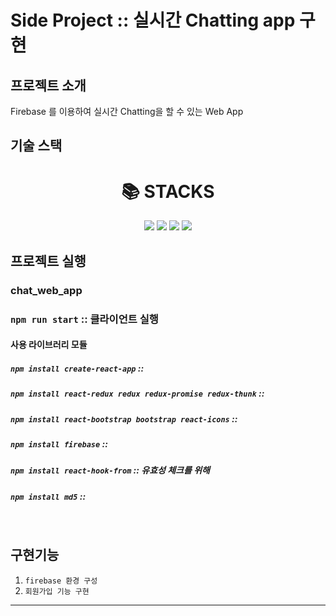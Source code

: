 # Side Project :: 실시간 Chatting app 구현

## 프로젝트 소개

<p align="justify">
Firebase 를 이용하여 실시간 Chatting을 할 수 있는 Web App
</p>

## 기술 스택

<div align=center><h1>📚 STACKS</h1></div>
<div align=center>
  <img src="https://img.shields.io/badge/javascript-F7DF1E?style=for-the-badge&logo=javascript&logoColor=black">
  <img src="https://img.shields.io/badge/react-61DAFB?style=for-the-badge&logo=react&logoColor=black">
  <img src="https://img.shields.io/badge/bootstrap-7952B3?style=for-the-badge&logo=bootstrap&logoColor=white">
  <img src="https://img.shields.io/badge/firebase-FFCA28?style=for-the-badge&logo=firebase&logoColor=white">
  <br>
</div>

## 프로젝트 실행

### chat_web_app

### `npm run start` :: 클라이언트 실행

#### 사용 라이브러리 모듈

##### `npm install create-react-app` ::

##### `npm install react-redux redux redux-promise redux-thunk` ::

##### `npm install react-bootstrap bootstrap react-icons` ::

##### `npm install firebase` ::

##### `npm install react-hook-from` :: 유효성 체크를 위해

##### `npm install md5` ::

<br>

## 구현기능

1. `firebase 환경 구성`
2. `회원가입 기능 구현`

---
